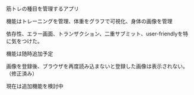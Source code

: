 筋トレの種目を管理するアプリ

機能はトレーニングを管理、体重をグラフで可視化、身体の画像を管理

依存性、エラー画面、トランザクション、二重サブミット、user-friendlyを特に気をつけた。

機能は随時追加予定

画像を登録後、ブラウザを再度読み込まないと登録した画像は表示されない。（修正済み）

現在は追加機能を検討中
